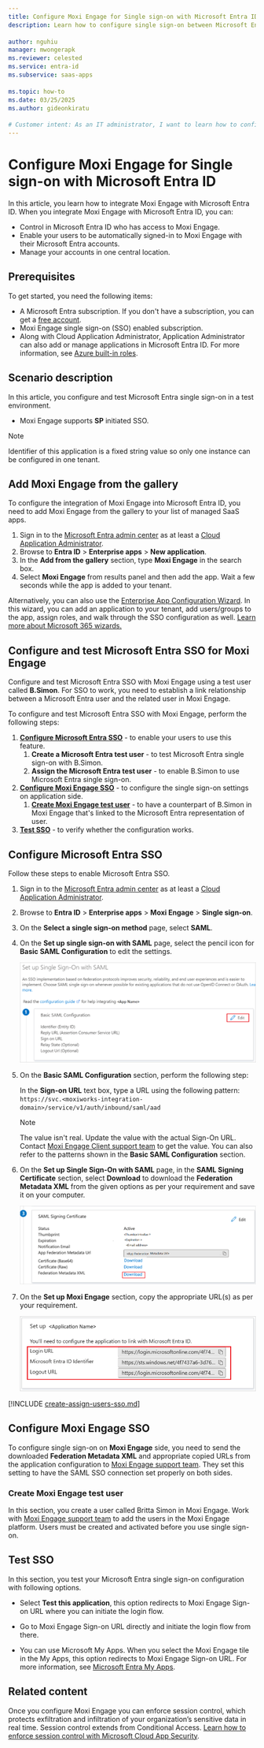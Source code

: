 ```yaml
---
title: Configure Moxi Engage for Single sign-on with Microsoft Entra ID
description: Learn how to configure single sign-on between Microsoft Entra ID and Moxi Engage.

author: nguhiu
manager: mwongerapk
ms.reviewer: celested
ms.service: entra-id
ms.subservice: saas-apps

ms.topic: how-to
ms.date: 03/25/2025
ms.author: gideonkiratu

# Customer intent: As an IT administrator, I want to learn how to configure single sign-on between Microsoft Entra ID and Moxi Engage so that I can control who has access to Moxi Engage, enable automatic sign-in with Microsoft Entra accounts, and manage my accounts in one central location.
---
```

# Configure Moxi Engage for Single sign-on with Microsoft Entra ID

In this article,  you learn how to integrate Moxi Engage with Microsoft Entra ID. When you integrate Moxi Engage with Microsoft Entra ID, you can:

* Control in Microsoft Entra ID who has access to Moxi Engage.
* Enable your users to be automatically signed-in to Moxi Engage with their Microsoft Entra accounts.
* Manage your accounts in one central location.

## Prerequisites

To get started, you need the following items:

* A Microsoft Entra subscription. If you don't have a subscription, you can get a [free account](https://azure.microsoft.com/pricing/purchase-options/azure-account?cid=msft_learn).
* Moxi Engage single sign-on (SSO) enabled subscription.
* Along with Cloud Application Administrator, Application Administrator can also add or manage applications in Microsoft Entra ID.
For more information, see [Azure built-in roles](~/identity/role-based-access-control/permissions-reference.md).

## Scenario description

In this article,  you configure and test Microsoft Entra single sign-on in a test environment.

* Moxi Engage supports **SP** initiated SSO.

> [!NOTE]
> Identifier of this application is a fixed string value so only one instance can be configured in one tenant.

## Add Moxi Engage from the gallery

To configure the integration of Moxi Engage into Microsoft Entra ID, you need to add Moxi Engage from the gallery to your list of managed SaaS apps.

1. Sign in to the [Microsoft Entra admin center](https://entra.microsoft.com) as at least a [Cloud Application Administrator](~/identity/role-based-access-control/permissions-reference.md#cloud-application-administrator).
1. Browse to **Entra ID** > **Enterprise apps** > **New application**.
1. In the **Add from the gallery** section, type **Moxi Engage** in the search box.
1. Select **Moxi Engage** from results panel and then add the app. Wait a few seconds while the app is added to your tenant.

 Alternatively, you can also use the [Enterprise App Configuration Wizard](https://portal.office.com/AdminPortal/home?Q=Docs#/azureadappintegration). In this wizard, you can add an application to your tenant, add users/groups to the app, assign roles, and walk through the SSO configuration as well. [Learn more about Microsoft 365 wizards.](/microsoft-365/admin/misc/azure-ad-setup-guides)

<a name='configure-and-test-azure-ad-sso-for-moxi-engage'></a>

## Configure and test Microsoft Entra SSO for Moxi Engage

Configure and test Microsoft Entra SSO with Moxi Engage using a test user called **B.Simon**. For SSO to work, you need to establish a link relationship between a Microsoft Entra user and the related user in Moxi Engage.

To configure and test Microsoft Entra SSO with Moxi Engage, perform the following steps:

1. **[Configure Microsoft Entra SSO](#configure-azure-ad-sso)** - to enable your users to use this feature.
    1. **Create a Microsoft Entra test user** - to test Microsoft Entra single sign-on with B.Simon.
    1. **Assign the Microsoft Entra test user** - to enable B.Simon to use Microsoft Entra single sign-on.
1. **[Configure Moxi Engage SSO](#configure-moxi-engage-sso)** - to configure the single sign-on settings on application side.
    1. **[Create Moxi Engage test user](#create-moxi-engage-test-user)** - to have a counterpart of B.Simon in Moxi Engage that's linked to the Microsoft Entra representation of user.
1. **[Test SSO](#test-sso)** - to verify whether the configuration works.

<a name='configure-azure-ad-sso'></a>

## Configure Microsoft Entra SSO

Follow these steps to enable Microsoft Entra SSO.

1. Sign in to the [Microsoft Entra admin center](https://entra.microsoft.com) as at least a [Cloud Application Administrator](~/identity/role-based-access-control/permissions-reference.md#cloud-application-administrator).
1. Browse to **Entra ID** > **Enterprise apps** > **Moxi Engage** > **Single sign-on**.
1. On the **Select a single sign-on method** page, select **SAML**.
1. On the **Set up single sign-on with SAML** page, select the pencil icon for **Basic SAML Configuration** to edit the settings.

    ![Screenshot shows to edit Basic S A M L Configuration.](common/edit-urls.png "Basic Configuration")

1. On the **Basic SAML Configuration** section, perform the following step:

    In the **Sign-on URL** text box, type a URL using the following pattern:
    `https://svc.<moxiworks-integration-domain>/service/v1/auth/inbound/saml/aad`

	> [!NOTE]
	> The value isn't real. Update the value with the actual Sign-On URL. Contact [Moxi Engage Client support team](mailto:support@moxiworks.com) to get the value. You can also refer to the patterns shown in the **Basic SAML Configuration** section.

1. On the **Set up Single Sign-On with SAML** page, in the **SAML Signing Certificate** section, select **Download** to download the **Federation Metadata XML** from the given options as per your requirement and save it on your computer.

	![Screenshot shows the Certificate download link.](common/metadataxml.png "Certificate")

1. On the **Set up Moxi Engage** section, copy the appropriate URL(s) as per your requirement.

	![Screenshot shows to copy configuration appropriate U R L.](common/copy-configuration-urls.png "Metadata") 

<a name='create-an-azure-ad-test-user'></a>

[!INCLUDE [create-assign-users-sso.md](~/identity/saas-apps/includes/create-assign-users-sso.md)]

## Configure Moxi Engage SSO

To configure single sign-on on **Moxi Engage** side, you need to send the downloaded **Federation Metadata XML** and appropriate copied URLs from the application configuration to [Moxi Engage support team](mailto:support@moxiworks.com). They set this setting to have the SAML SSO connection set properly on both sides.

### Create Moxi Engage test user

In this section, you create a user called Britta Simon in Moxi Engage. Work with [Moxi Engage support team](mailto:support@moxiworks.com) to add the users in the Moxi Engage platform. Users must be created and activated before you use single sign-on.

## Test SSO 

In this section, you test your Microsoft Entra single sign-on configuration with following options. 

* Select **Test this application**, this option redirects to Moxi Engage Sign-on URL where you can initiate the login flow. 

* Go to Moxi Engage Sign-on URL directly and initiate the login flow from there.

* You can use Microsoft My Apps. When you select the Moxi Engage tile in the My Apps, this option redirects to Moxi Engage Sign-on URL. For more information, see [Microsoft Entra My Apps](/azure/active-directory/manage-apps/end-user-experiences#azure-ad-my-apps).

## Related content

Once you configure Moxi Engage you can enforce session control, which protects exfiltration and infiltration of your organization’s sensitive data in real time. Session control extends from Conditional Access. [Learn how to enforce session control with Microsoft Cloud App Security](/cloud-app-security/proxy-deployment-aad).
